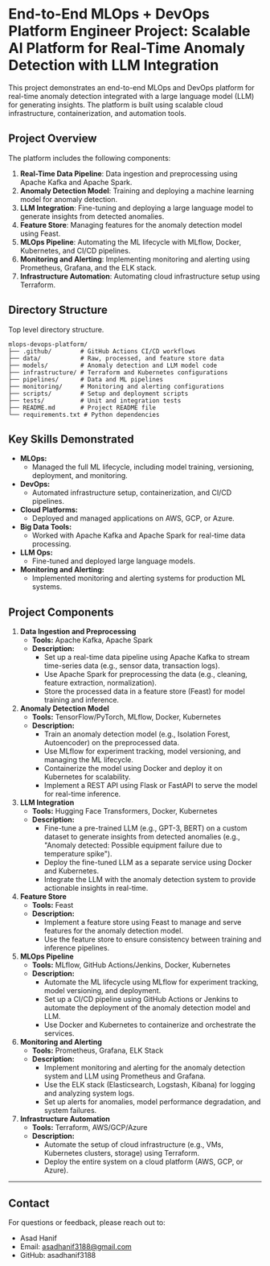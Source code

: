 # End-to-End MLOps + DevOps Platform Engineer Project: Scalable AI Platform for Real-Time Anomaly Detection with LLM Integration

This project demonstrates an end-to-end MLOps and DevOps platform for real-time anomaly detection integrated with a large language model (LLM) for generating insights. The platform is built using scalable cloud infrastructure, containerization, and automation tools.

## **Project Overview**

The platform includes the following components:
1. **Real-Time Data Pipeline**: Data ingestion and preprocessing using Apache Kafka and Apache Spark.
2. **Anomaly Detection Model**: Training and deploying a machine learning model for anomaly detection.
3. **LLM Integration**: Fine-tuning and deploying a large language model to generate insights from detected anomalies.
4. **Feature Store**: Managing features for the anomaly detection model using Feast.
5. **MLOps Pipeline**: Automating the ML lifecycle with MLflow, Docker, Kubernetes, and CI/CD pipelines.
6. **Monitoring and Alerting**: Implementing monitoring and alerting using Prometheus, Grafana, and the ELK stack.
7. **Infrastructure Automation**: Automating cloud infrastructure setup using Terraform.


<!-- We are going to build a **real-time anomaly detection system** that integrates a **large language model (LLM)** for generating insights from detected anomalies. The system includes:
1. **Data Ingestion and Preprocessing:** Real-time data streaming and preprocessing using Apache Kafka and Apache Spark.
2. **Anomaly Detection Model:** Training and deploying a machine learning model for anomaly detection.
3. **LLM Integration:** Fine-tuning and deploying a large language model to generate insights from detected anomalies.
4. **Feature Store:** Managing features for the anomaly detection model using Feast.
5. **MLOps Pipeline:** Automating the ML lifecycle with MLflow, Docker, Kubernetes, and CI/CD pipelines.
6. **Monitoring and Alerting:** Implementing monitoring and alerting using Prometheus, Grafana, and the ELK stack.
7. **Infrastructure Automation:** Automating cloud infrastructure setup using Terraform. -->

## **Directory Structure**

Top level directory structure.

```
mlops-devops-platform/
├── .github/        # GitHub Actions CI/CD workflows
├── data/           # Raw, processed, and feature store data
├── models/         # Anomaly detection and LLM model code
├── infrastructure/ # Terraform and Kubernetes configurations
├── pipelines/      # Data and ML pipelines
├── monitoring/     # Monitoring and alerting configurations
├── scripts/        # Setup and deployment scripts
├── tests/          # Unit and integration tests
├── README.md       # Project README file
└── requirements.txt # Python dependencies
```
<!-- 
Detailed directory structure.

```
mlops-devops-platform/
├── .github/
│   └── workflows/                  # GitHub Actions CI/CD workflows
│       ├── ci.yml                  # Continuous Integration workflow
│       └── cd.yml                  # Continuous Deployment workflow
├── data/
│   ├── raw/                        # Raw data files
│   ├── processed/                  # Processed data files
│   └── features/                   # Feature store data (Feast)
├── models/
│   ├── anomaly_detection/          # Anomaly detection model code
│   │   ├── train.py                # Training script
│   │   ├── infer.py                # Inference script
│   │   └── model/                  # Saved model files
│   └── llm/                        # Large Language Model code
│       ├── fine_tune.py            # Fine-tuning script
│       ├── infer.py                # Inference script
│       └── model/                  # Saved LLM files
├── infrastructure/
│   ├── terraform/                  # Terraform scripts for cloud infrastructure
│   │   ├── main.tf                 # Main Terraform configuration
│   │   ├── variables.tf            # Terraform variables
│   │   └── outputs.tf              # Terraform outputs
│   └── kubernetes/                 # Kubernetes deployment files
│       ├── anomaly-detection.yaml  # Anomaly detection deployment
│       ├── llm.yaml                # LLM deployment
│       └── service.yaml            # Kubernetes services
├── pipelines/
│   ├── data_pipeline/              # Data ingestion and preprocessing
│   │   ├── kafka_producer.py       # Kafka producer script
│   │   ├── spark_preprocess.py     # Spark preprocessing script
│   │   └── feature_store.py        # Feature store integration (Feast)
│   └── ml_pipeline/                # ML training and deployment pipeline
│       ├── train_pipeline.py       # MLflow training pipeline
│       └── deploy_pipeline.py      # MLflow deployment pipeline
├── monitoring/
│   ├── prometheus/                 # Prometheus configuration
│   │   └── prometheus.yml          # Prometheus config file
│   ├── grafana/                    # Grafana dashboards
│   │   └── dashboard.json          # Grafana dashboard JSON
│   └── elk/                        # ELK stack configuration
│       ├── logstash.conf           # Logstash configuration
│       └── kibana_dashboard.json   # Kibana dashboard JSON
├── scripts/
│   ├── setup.sh                    # Setup script for dependencies
│   └── deploy.sh                   # Deployment script
├── tests/
│   ├── unit/                       # Unit tests
│   └── integration/                # Integration tests
├── README.md                       # Project README file
└── requirements.txt                # Python dependencies
```
-->


## **Key Skills Demonstrated**
 - **MLOps:** 
     - Managed the full ML lifecycle, including model training, versioning, deployment, and monitoring.
 - **DevOps:**
     - Automated infrastructure setup, containerization, and CI/CD pipelines.
 - **Cloud Platforms:** 
     - Deployed and managed applications on AWS, GCP, or Azure.
 - **Big Data Tools:** 
     - Worked with Apache Kafka and Apache Spark for real-time data processing.
 - **LLM Ops:** 
     - Fine-tuned and deployed large language models.
 - **Monitoring and Alerting:** 
     - Implemented monitoring and alerting systems for production ML systems. 



## **Project Components**

1. **Data Ingestion and Preprocessing**
    - **Tools:** Apache Kafka, Apache Spark
    - **Description:**
        - Set up a real-time data pipeline using Apache Kafka to stream time-series data (e.g., sensor data, transaction logs).
        - Use Apache Spark for preprocessing the data (e.g., cleaning, feature extraction, normalization).
        - Store the processed data in a feature store (Feast) for model training and inference.
2. **Anomaly Detection Model**
    - **Tools:** TensorFlow/PyTorch, MLflow, Docker, Kubernetes
    - **Description:**
        - Train an anomaly detection model (e.g., Isolation Forest, Autoencoder) on the preprocessed data.
        - Use MLflow for experiment tracking, model versioning, and managing the ML lifecycle.
        - Containerize the model using Docker and deploy it on Kubernetes for scalability.
        - Implement a REST API using Flask or FastAPI to serve the model for real-time inference.
3. **LLM Integration**
    - **Tools:** Hugging Face Transformers, Docker, Kubernetes
    - **Description:**
        - Fine-tune a pre-trained LLM (e.g., GPT-3, BERT) on a custom dataset to generate insights from detected anomalies (e.g., "Anomaly detected: Possible equipment failure due to temperature spike").
        - Deploy the fine-tuned LLM as a separate service using Docker and Kubernetes.
        - Integrate the LLM with the anomaly detection system to provide actionable insights in real-time.
4. **Feature Store**
    - **Tools:** Feast
    - **Description:**
        - Implement a feature store using Feast to manage and serve features for the anomaly detection model.
        - Use the feature store to ensure consistency between training and inference pipelines.
5. **MLOps Pipeline**
    - **Tools:** MLflow, GitHub Actions/Jenkins, Docker, Kubernetes
    - **Description:**
        - Automate the ML lifecycle using MLflow for experiment tracking, model versioning, and deployment.
        - Set up a CI/CD pipeline using GitHub Actions or Jenkins to automate the deployment of the anomaly detection model and LLM.
        - Use Docker and Kubernetes to containerize and orchestrate the services.
6. **Monitoring and Alerting**
    - **Tools:** Prometheus, Grafana, ELK Stack
    - **Description:**
        - Implement monitoring and alerting for the anomaly detection system and LLM using Prometheus and Grafana.
        - Use the ELK stack (Elasticsearch, Logstash, Kibana) for logging and analyzing system logs.
        - Set up alerts for anomalies, model performance degradation, and system failures.
7. **Infrastructure Automation**
    - **Tools:** Terraform, AWS/GCP/Azure
    - **Description:**
        - Automate the setup of cloud infrastructure (e.g., VMs, Kubernetes clusters, storage) using Terraform.
        - Deploy the entire system on a cloud platform (AWS, GCP, or Azure).


<!-- ## **Key Skills Demonstrated**

 - **End-to-End ML Lifecycle Management**
    - Orchestrated model training, versioning, deployment, and monitoring using MLOps best practices.

 - **Automated DevOps & CI/CD Pipelines**
    - Streamlined infrastructure setup, containerization, and continuous integration/delivery for scalable deployments.

 - **Cloud Deployment & Management**
    - Architected and maintained cloud-native solutions on cloud provider (AWS, GCP, or Azure).

 - **Real-Time Data Processing**
    - Leveraged Apache Kafka and Spark for high-throughput, low-latency data pipelines.

 - **LLM Fine-Tuning & Deployment**
    - Optimized and operationalized large language models for production use cases.

 - **Proactive Monitoring & Alerting**
    - Implemented systems to ensure reliability, performance, and rapid incident response. -->





----------------------
## **Contact**
For questions or feedback, please reach out to:
- Asad Hanif
- Email: asadhanif3188@gmail.com
- GitHub: asadhanif3188

